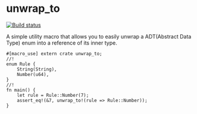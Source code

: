 # unwrap_to

[![Build status](https://img.shields.io/travis/Aaronepower/unwrap_to.svg?branch=master)](https://travis-ci.org/Aaronepower/unwrap_to)


A simple utility macro that allows you to easily unwrap a ADT(Abstract
Data Type) enum into a reference of its inner type.
```
#[macro_use] extern crate unwrap_to;
//!
enum Rule {
    String(String),
    Number(u64),
}
//!
fn main() {
    let rule = Rule::Number(7);
    assert_eq!(&7, unwrap_to!(rule => Rule::Number));
}
```
